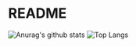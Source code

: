 # README

![Anurag's github stats](https://github-readme-stats.vercel.app/api?username=aiastia&theme=vue-dark)
![Top Langs](https://github-readme-stats.vercel.app/api/top-langs/?username=aiastia&layout=compact&theme=vue-dark)

